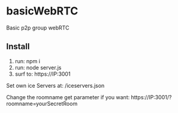 # basicWebRTC

Basic p2p group webRTC 

## Install ##

1. run: npm i
2. run: node server.js
3. surf to: https://IP:3001


Set own ice Servers at: /iceservers.json

Change the roomname get parameter if you want: https://IP:3001/?roomname=yourSecretRoom
